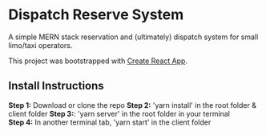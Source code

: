 # Dispatch Reserve System
A simple MERN stack reservation and (ultimately) dispatch system for small limo/taxi operators.

This project was bootstrapped with [Create React App](https://github.com/facebook/create-react-app).

## Install Instructions
**Step 1:** Download or clone the repo 
**Step 2:** 'yarn install' in the root folder & client folder
**Step 3:**: 'yarn server' in the root folder in your terminal  
**Step 4:**  In another terminal tab, 'yarn start' in the client folder
